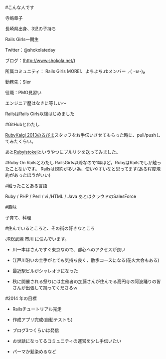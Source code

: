 #こんな人です

寺嶋章子 

長崎県出身、3児の子持ち

Rails Girls一期生

Twitter：@shokolateday

ブログ：(http://www.shokola.net/)

所属コミュニティ：
Rails Girls MORE!、よちよち.rbメンバー╭( ･ㅂ･)و

勤務先：SIer　

役職：PMO見習い

エンジニア歴はなきに等しい～

RailsはRails Girls以降はじめました


#GitHubとわたし

[RubyKaigi 2013のるびま](http://magazine.rubyist.net/?0043-RubyKaigi2013)スタッフをお手伝いさせてもらった時に、pull/pushしてみたくらい。

あと[Rubyistokei](http://rubyistokei.herokuapp.com/)というやつにプルリクを送ってみました。


#Ruby On Railsとわたし
RailsGirls以降なので1年ほど。RubyはRailsでしか触ったことないです。
Railsは規約が多い為、使いやすいなと思ってます(ある程度規約があったほうがいい)


#触ったことある言語

Ruby / PHP / Perl / vi /HTML / Java あとはクラウドのSalesForce


#趣味

子育て、料理


#住んでいるところと、その街の好きなところ

JR総武線 市川 に住んでいます。

  - 川一本はさんですぐ東京なので、都心へのアクセスが良い

  - 江戸川沿いの土手がとても気持ち良く、散歩コースになる(花火大会もある)

  - 最近駅ビルがシャレオツになった

  - 秋に開催される祭りには主催者の加藤さんが住んでる高円寺の阿波踊りの皆さんが出張して踊ってくださるｗ



#2014 年の目標

  - Railsチュートリアル完走

  - 作成アプリ完成(自動テストも)

  - ブログ3つくらいは発信

  - お世話になってるコミュニティの運営を少し手伝いたい

  - パーマか髪染めるなど